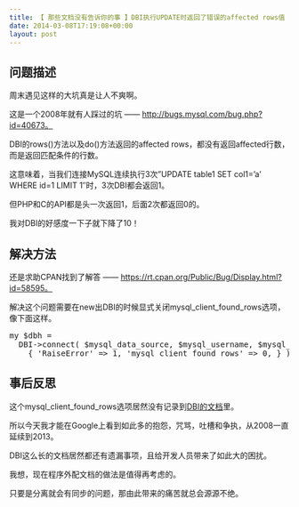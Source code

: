 ```yaml
---
title: 【 那些文档没有告诉你的事 】DBI执行UPDATE时返回了错误的affected rows值
date: 2014-03-08T17:19:08+00:00
layout: post
---
```

## 问题描述

周末遇见这样的大坑真是让人不爽啊。
  
这是一个2008年就有人踩过的坑 —— http://bugs.mysql.com/bug.php?id=40673。
  
DBI的rows()方法以及do()方法返回的affected rows，都没有返回affected行数，而是返回匹配条件的行数。

这意味着，当我们连接MySQL连续执行3次&#8221;UPDATE table1 SET col1=&#8217;a&#8217; WHERE id=1 LIMIT 1&#8243;时，3次DBI都会返回1。
  
但PHP和C的API都是头一次返回1，后面2次都返回0的。

我对DBI的好感度一下子就下降了10！

## 解决方法

还是求助CPAN找到了解答 —— https://rt.cpan.org/Public/Bug/Display.html?id=58595。
  
解决这个问题需要在new出DBI的时候显式关闭mysql\_client\_found_rows选项，像下面这样。

<pre class="brush: perl">my $dbh =
  DBI->connect( $mysql_data_source, $mysql_username, $mysql_passwd,
    { 'RaiseError' => 1, 'mysql_client_found_rows' => 0, } );
</pre>

## 事后反思

这个mysql\_client\_found_rows选项居然没有记录到[DBI的文档](https://metacpan.org/pod/DBI "DBI")里。
  
所以今天我才能在Google上看到如此多的抱怨，咒骂，吐槽和争执，从2008一直延续到2013。
  
DBI这么长的文档居然都还有遗漏事项，且给开发人员带来了如此大的困扰。

我想，现在程序外配文档的做法是值得再考虑的。
  
只要是分离就会有同步的问题，那由此带来的痛苦就总会源源不绝。
